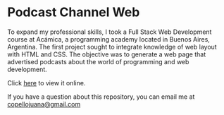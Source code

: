 # Podcast Channel Web
To expand my professional skills, I took a Full Stack Web Development course at Acámica, a programming academy located in Buenos Aires, Argentina. 
The first project sought to integrate knowledge of web layout with HTML and CSS. The objective was to generate a web page that advertised podcasts about the world of programming and web development.

Click <a href=https://juanacopello.github.io/podcast_channel/ target="_blank">here</a> to view it online.

If you have a question about this repository, you can email me at copellojuana@gmail.com
